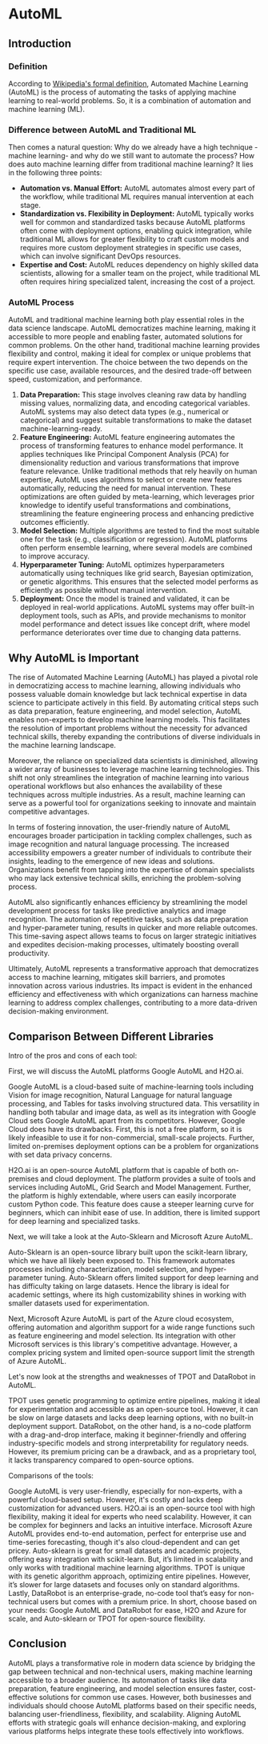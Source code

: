 # AutoML

## Introduction 

### Definition
According to [Wikipedia's formal definition](https://en.wikipedia.org/wiki/Automated_machine_learning#:~:text=Automated%20machine%20learning%20(AutoML)%20is,combination%20of%20automation%20and%20ML), Automated Machine Learning (AutoML) is the process of automating the tasks of applying machine learning to real-world problems. So, it is a combination of automation and machine learning (ML).

### Difference between AutoML and Traditional ML
Then comes a natural question: Why do we already have a high technique - machine learning- and why do we still want to automate the process? How does auto machine learning differ from traditional machine learning? It lies in the following three points:
- **Automation vs. Manual Effort:** AutoML automates almost every part of the workflow, while traditional ML requires manual intervention at each stage.
- **Standardization vs. Flexibility in Deployment:** AutoML typically works well for common and standardized tasks because AutoML platforms often come with deployment options, enabling quick integration, while traditional ML allows for greater flexibility to craft custom models and requires more custom deployment strategies in specific use cases, which can involve significant DevOps resources.
-  **Expertise and Cost:** AutoML reduces dependency on highly skilled data scientists, allowing for a smaller team on the project, while traditional ML often requires hiring specialized talent, increasing the cost of a project.

### AutoML Process
AutoML and traditional machine learning both play essential roles in the data science landscape. AutoML democratizes machine learning, making it accessible to more people and enabling faster, automated solutions for common problems. On the other hand, traditional machine learning provides flexibility and control, making it ideal for complex or unique problems that require expert intervention. The choice between the two depends on the specific use case, available resources, and the desired trade-off between speed, customization, and performance.
1.	**Data Preparation:** This stage involves cleaning raw data by handling missing values, normalizing data, and encoding categorical variables. AutoML systems may also detect data types (e.g., numerical or categorical) and suggest suitable transformations to make the dataset machine-learning-ready.
2.	**Feature Engineering:** AutoML feature engineering automates the process of transforming features to enhance model performance. It applies techniques like Principal Component Analysis (PCA) for dimensionality reduction and various transformations that improve feature relevance. Unlike traditional methods that rely heavily on human expertise, AutoML uses algorithms to select or create new features automatically, reducing the need for manual intervention. These optimizations are often guided by meta-learning, which leverages prior knowledge to identify useful transformations and combinations, streamlining the feature engineering process and enhancing predictive outcomes efficiently.
3.	**Model Selection:** Multiple algorithms are tested to find the most suitable one for the task (e.g., classification or regression). AutoML platforms often perform ensemble learning, where several models are combined to improve accuracy.
4.	**Hyperparameter Tuning:** AutoML optimizes hyperparameters automatically using techniques like grid search, Bayesian optimization, or genetic algorithms. This ensures that the selected model performs as efficiently as possible without manual intervention.
5.	**Deployment:** Once the model is trained and validated, it can be deployed in real-world applications. AutoML systems may offer built-in deployment tools, such as APIs, and provide mechanisms to monitor model performance and detect issues like concept drift, where model performance deteriorates over time due to changing data patterns.

## Why AutoML is Important

The rise of Automated Machine Learning (AutoML) has played a pivotal role in democratizing access to machine learning, allowing individuals who possess valuable domain knowledge but lack technical expertise in data science to participate actively in this field. By automating critical steps such as data preparation, feature engineering, and model selection, AutoML enables non-experts to develop machine learning models. This facilitates the resolution of important problems without the necessity for advanced technical skills, thereby expanding the contributions of diverse individuals in the machine learning landscape.

Moreover, the reliance on specialized data scientists is diminished, allowing a wider array of businesses to leverage machine learning technologies. This shift not only streamlines the integration of machine learning into various operational workflows but also enhances the availability of these techniques across multiple industries. As a result, machine learning can serve as a powerful tool for organizations seeking to innovate and maintain competitive advantages.

In terms of fostering innovation, the user-friendly nature of AutoML encourages broader participation in tackling complex challenges, such as image recognition and natural language processing. The increased accessibility empowers a greater number of individuals to contribute their insights, leading to the emergence of new ideas and solutions. Organizations benefit from tapping into the expertise of domain specialists who may lack extensive technical skills, enriching the problem-solving process.

AutoML also significantly enhances efficiency by streamlining the model development process for tasks like predictive analytics and image recognition. The automation of repetitive tasks, such as data preparation and hyper-parameter tuning, results in quicker and more reliable outcomes. This time-saving aspect allows teams to focus on larger strategic initiatives and expedites decision-making processes, ultimately boosting overall productivity.

Ultimately, AutoML represents a transformative approach that democratizes access to machine learning, mitigates skill barriers, and promotes innovation across various industries. Its impact is evident in the enhanced efficiency and effectiveness with which organizations can harness machine learning to address complex challenges, contributing to a more data-driven decision-making environment.

## Comparison Between Different Libraries
Intro of the pros and cons of each tool:

First, we will discuss the AutoML platforms Google AutoML and H2O.ai.

Google AutoML is a cloud-based suite of machine-learning tools including Vision for image recognition, Natural Language for natural language processing, and Tables for tasks involving structured data. This versatility in handling both tabular and image data, as well as its integration with Google Cloud sets Google AutoML apart from its competitors. However, Google Cloud does have its drawbacks. First, this is not a free platform, so it is likely infeasible to use it for non-commercial, small-scale projects. Further, limited on-premises deployment options can be a problem for organizations with set data privacy concerns. 

H2O.ai is an open-source AutoML platform that is capable of both on-premises and cloud deployment. The platform provides a suite of tools and services including AutoML, Grid Search and Model Management. Further, the platform is highly extendable, where users can easily incorporate custom Python code. This feature does cause a steeper learning curve for beginners, which can inhibit ease of use. In addition, there is limited support for deep learning and specialized tasks.  

Next, we will take a look at the Auto-Sklearn and Microsoft Azure AutoML.

Auto-Sklearn is an open-source library built upon the scikit-learn library, which we have all likely been exposed to. This framework automates processes including characterization, model selection, and hyper-parameter tuning. Auto-Sklearn offers limited support for deep learning and has difficulty taking on large datasets. Hence the library is ideal for academic settings, where its high customizability shines in working with smaller datasets used for experimentation. 

Next, Microsoft Azure AutoML is part of the Azure cloud ecosystem, offering automation and algorithm support for a wide range functions such as feature engineering and model selection. Its integration with other Microsoft services is this library's competitive advantage. However, a complex pricing system and limited open-source support limit the strength of Azure AutoML.

Let's now look at the strengths and weaknesses of TPOT and DataRobot in AutoML.

TPOT uses genetic programming to optimize entire pipelines, making it ideal for experimentation and accessible as an open-source tool. However, it can be slow on large datasets and lacks deep learning options, with no built-in deployment support.
DataRobot, on the other hand, is a no-code platform with a drag-and-drop interface, making it beginner-friendly and offering industry-specific models and strong interpretability for regulatory needs. However, its premium pricing can be a drawback, and as a proprietary tool, it lacks transparency compared to open-source options.

Comparisons of the tools:

Google AutoML is very user-friendly, especially for non-experts, with a powerful cloud-based setup. However, it's costly and lacks deep customization for advanced users.
H2O.ai is an open-source tool with high flexibility, making it ideal for experts who need scalability. However, it can be complex for beginners and lacks an intuitive interface.
Microsoft Azure AutoML provides end-to-end automation, perfect for enterprise use and time-series forecasting, though it's also cloud-dependent and can get pricey.
Auto-sklearn is great for small datasets and academic projects, offering easy integration with scikit-learn. But, it’s limited in scalability and only works with traditional machine learning algorithms.
TPOT is unique with its genetic algorithm approach, optimizing entire pipelines. However, it’s slower for large datasets and focuses only on standard algorithms.
Lastly, DataRobot is an enterprise-grade, no-code tool that’s easy for non-technical users but comes with a premium price.
In short, choose based on your needs: Google AutoML and DataRobot for ease, H2O and Azure for scale, and Auto-sklearn or TPOT for open-source flexibility.

## Conclusion

AutoML plays a transformative role in modern data science by bridging the gap between technical and non-technical users, making machine learning accessible to a broader audience. Its automation of tasks like data preparation, feature engineering, and model selection ensures faster, cost-effective solutions for common use cases. However, both businesses and individuals should choose AutoML platforms based on their specific needs, balancing user-friendliness, flexibility, and scalability. Aligning AutoML efforts with strategic goals will enhance decision-making, and exploring various platforms helps integrate these tools effectively into workflows.
